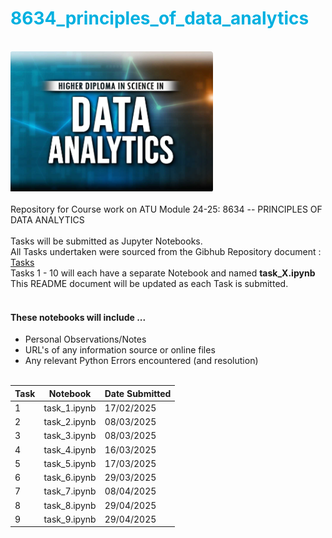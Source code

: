 # <font color = "sky blue">8634_principles_of_data_analytics</font>
</br>![Data Analytics](https://github.com/ngn73/4122_progamming_and_scripting/blob/main/resources/data_analytics.png?raw=true)</br></br>
Repository for Course work on ATU Module 24-25: 8634 -- PRINCIPLES OF DATA ANALYTICS
</br></br>
Tasks will be submitted as Jupyter Notebooks.</br>
All Tasks undertaken were sourced from the  Gibhub Repository document :  [Tasks](https://github.com/ianmcloughlin/principles_of_data_analytics/tree/main/assessment/tasks.md)
</br>
Tasks 1 - 10 will each have a separate Notebook and named **task_X.ipynb**</br>
This README document will be updated as each Task is submitted.</br>
</br>
#### These notebooks will include ...
- Personal Observations/Notes
- URL's of any information source or online files
- Any relevant Python Errors encountered (and resolution)
</br></br>

|Task|Notebook|Date Submitted|
|--------|--------|-----------|
|1 |task_1.ipynb|17/02/2025|
|2 |task_2.ipynb|08/03/2025|
|3 |task_3.ipynb|08/03/2025|
|4 |task_4.ipynb|16/03/2025|
|5 |task_5.ipynb|17/03/2025|
|6 |task_6.ipynb|29/03/2025|
|7 |task_7.ipynb|08/04/2025|
|8 |task_8.ipynb|29/04/2025|
|9 |task_9.ipynb|29/04/2025|


